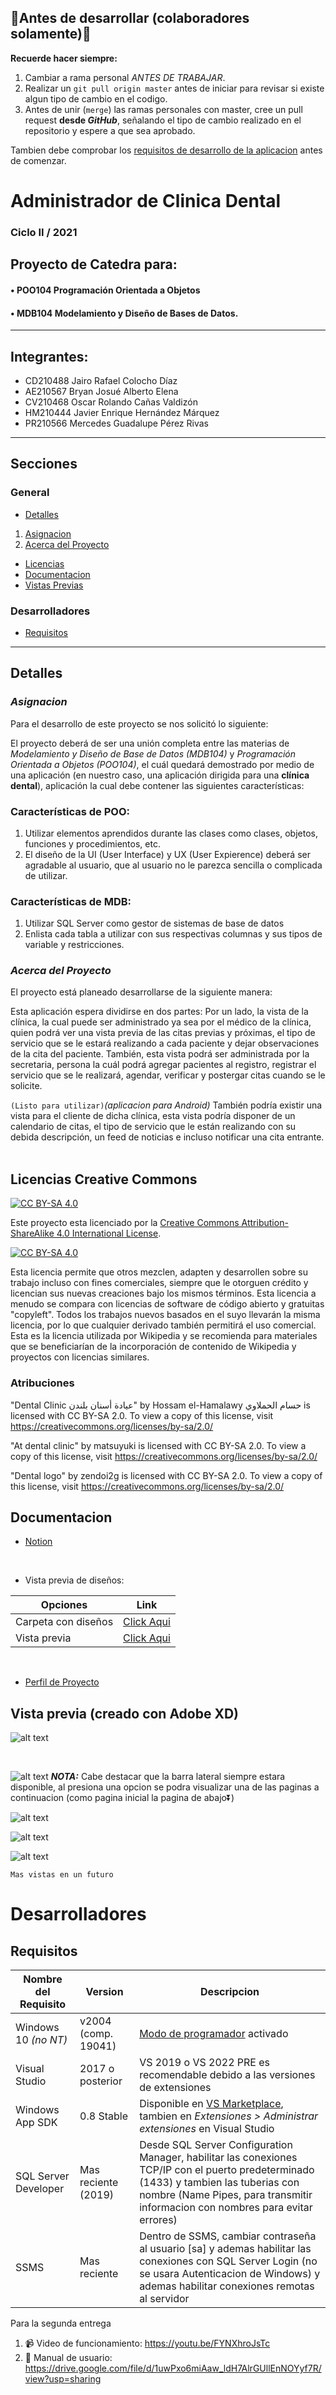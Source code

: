 ## :arrow_down_small:Antes de desarrollar (colaboradores solamente):arrow_down_small:
**Recuerde hacer siempre:**
<br>
1. Cambiar a rama personal _ANTES DE TRABAJAR_.
2. Realizar un `git pull origin master` antes de iniciar para revisar si existe algun tipo de cambio en el codigo.
3. Antes de unir (`merge`) las ramas personales con master, cree un pull request **desde _GitHub_**, señalando el tipo de cambio realizado en el repositorio y espere a que sea aprobado.

Tambien debe comprobar los [requisitos de desarrollo de la aplicacion](#DevReq) antes de comenzar.



# Administrador de Clinica Dental
### **Ciclo II / 2021**
## Proyecto de Catedra para:
#### • POO104 Programación Orientada a Objetos
#### • MDB104 Modelamiento y Diseño de Bases de Datos.

---
## Integrantes:
- CD210488 Jairo Rafael Colocho Díaz
- AE210567 Bryan Josué Alberto Elena
- CV210468 Oscar Rolando Cañas Valdizón
- HM210444 Javier Enrique Hernández Márquez
- PR210566 Mercedes Guadalupe Pérez Rivas
---

## Secciones
### General
- [Detalles](#Details)
1. [Asignacion](#Asignation)
2. [Acerca del Proyecto](#About)
- [Licencias](#License)
- [Documentacion](#Documentation)
- [Vistas Previas](#Preview)

### Desarrolladores
- [Requisitos](#DevReq)

---
<a name = "Details"></a>

## Detalles

<a name = "Asignation"></a>

### *Asignacion*
Para el desarrollo de este proyecto se nos solicitó lo siguiente:

El proyecto deberá de ser una unión completa entre las materias de *Modelamiento y Diseño de Base de Datos (MDB104)* y *Programación Orientada a Objetos (POO104)*, el cuál quedará demostrado por medio de una aplicación (en nuestro caso, una aplicación dirigida para una **clínica dental**), aplicación la cual debe contener las siguientes características:

### Características de POO:
1.	Utilizar elementos aprendidos durante las clases como clases, objetos, funciones y procedimientos, etc.
2.	El diseño de la UI (User Interface) y UX (User Expierence) deberá ser agradable al usuario, que al usuario no le parezca sencilla o complicada de utilizar.

### Características de MDB:
1.	Utilizar SQL Server como gestor de sistemas de base de datos
2.	Enlista cada tabla a utilizar con sus respectivas columnas y sus tipos de variable y restricciones.

<a name = "About"></a>

### *Acerca del Proyecto*
El proyecto está planeado desarrollarse de la siguiente manera:

Esta aplicación espera dividirse en dos partes: Por un lado, la vista de la clínica, la cual puede ser administrado ya sea por el médico de la clínica, quien podrá ver una vista previa de las citas previas y próximas, el tipo de servicio que se le estará realizando a cada paciente y dejar observaciones de la cita del paciente. 
También, esta vista podrá ser administrada por la secretaria, persona la cuál podrá agregar pacientes al registro, registrar el servicio que se le realizará, agendar, verificar y postergar citas cuando se le solicite.

`(Listo para utilizar)`*(aplicacion para Android)* También podría existir una vista para el cliente de dicha clínica, esta vista podría disponer de un calendario de citas, el tipo de servicio que le están realizando con su debida descripción, un feed de noticias e incluso notificar una cita entrante.
 
<a name = "License"></a>

## Licencias Creative Commons

[![CC BY-SA 4.0][cc-by-sa-shield]][cc-by-sa]

Este proyecto esta licenciado por la
[Creative Commons Attribution-ShareAlike 4.0 International License][cc-by-sa].

[![CC BY-SA 4.0][cc-by-sa-image]][cc-by-sa]

[cc-by-sa]: http://creativecommons.org/licenses/by-sa/4.0/
[cc-by-sa-image]: https://licensebuttons.net/l/by-sa/4.0/88x31.png
[cc-by-sa-shield]: https://img.shields.io/badge/License-CC%20BY--SA%204.0-lightgrey.svg

Esta licencia permite que otros mezclen, adapten y desarrollen sobre su trabajo incluso con fines comerciales, siempre que le otorguen crédito y licencian sus nuevas creaciones bajo los mismos términos. Esta licencia a menudo se compara con licencias de software de código abierto y gratuitas "copyleft". Todos los trabajos nuevos basados ​​en el suyo llevarán la misma licencia, por lo que cualquier derivado también permitirá el uso comercial. Esta es la licencia utilizada por Wikipedia y se recomienda para materiales que se beneficiarían de la incorporación de contenido de Wikipedia y proyectos con licencias similares.

### Atribuciones

 "Dental Clinic عيادة أسنان بلندن" by Hossam el-Hamalawy حسام الحملاوي is licensed with CC BY-SA 2.0. To view a copy of this license, visit https://creativecommons.org/licenses/by-sa/2.0/

"At dental clinic" by matsuyuki is licensed with CC BY-SA 2.0. To view a copy of this license, visit https://creativecommons.org/licenses/by-sa/2.0/

"Dental logo" by zendoi2g is licensed with CC BY-SA 2.0. To view a copy of this license, visit https://creativecommons.org/licenses/by-sa/2.0/

<a name = "Documentation"></a>


## Documentacion

- [Notion](https://www.notion.so/PROYECTO-C-TEDRA-FASE-1-95c19c6cd200410bb5ad1fbe29b6f0f2)
<br>

- Vista previa de diseños:

| Opciones | Link |
| -------- | ---- |
| Carpeta con diseños | [Click Aqui](https://github.com/josuelena1/ProyectoCatedraCiclo02-2021/tree/master/Preview) |
| Vista previa | [Click Aqui](#Preview)|

<br>

- [Perfil de Proyecto](https://github.com/josuelena1/ProyectoCatedraCiclo02-2021/blob/master/Documentos/Perfil%20de%20Proyecto1.pdf)

<a name = "Preview"></a>

## Vista previa (creado con Adobe XD)

![alt text](https://github.com/josuelena1/ProyectoCatedraCiclo02-2021/blob/master/Resources_old/LoginWindow.png?raw=true)

<br>

![alt text](https://github.com/josuelena1/ProyectoCatedraCiclo02-2021/blob/master/Resources_old/MainPage.png?raw=true)
***NOTA:*** Cabe destacar que la barra lateral siempre estara disponible, al presiona una opcion se podra visualizar una de las paginas a continuacion (como pagina inicial la pagina de abajo:arrow_double_down:)

![alt text](https://github.com/josuelena1/ProyectoCatedraCiclo02-2021/blob/master/Resources_old/HomePage.png?raw=true)

![alt text](https://github.com/josuelena1/ProyectoCatedraCiclo02-2021/blob/master/Resources_old/AppointmentsPage.png?raw=true)

![alt text](https://github.com/josuelena1/ProyectoCatedraCiclo02-2021/blob/master/Resources_old/PatientsPage.png?raw=true)

`Mas vistas en un futuro`

# Desarrolladores

<a name = "DevReq">

## Requisitos
| Nombre del Requisito | Version             |Descripcion                                                                         |
| -------------------- | ------------------- | ---------------------------------------------------------------------------------- |
| Windows 10 _(no NT)_ | v2004 (comp. 19041) | <a href = "https://bit.ly/3lKi5BX">Modo de programador</a> activado                |
| Visual Studio        | 2017 o posterior    | VS 2019 o VS 2022 PRE es recomendable debido a las versiones de extensiones        |
| Windows App SDK      | 0.8 Stable          | Disponible en [VS Marketplace](https://bit.ly/3hRsR8F), tambien en _Extensiones > Administrar extensiones_ en Visual Studio      |
| SQL Server Developer | Mas reciente (2019) | Desde SQL Server Configuration Manager, habilitar las conexiones TCP/IP con el puerto predeterminado (1433) y tambien las tuberias con nombre (Name Pipes, para transmitir informacion con nombres para evitar errores) |
| SSMS                 | Mas reciente        | Dentro de SSMS, cambiar contraseña al usuario [sa] y ademas habilitar las conexiones con SQL Server Login (no se usara Autenticacion de Windows) y ademas habilitar conexiones remotas al servidor |

 
Para la segunda entrega
 1. 📹 Video de funcionamiento: https://youtu.be/FYNXhroJsTc
 2. 📗  Manual de usuario: https://drive.google.com/file/d/1uwPxo6miAaw_ldH7AlrGUllEnNOYyf7R/view?usp=sharing
